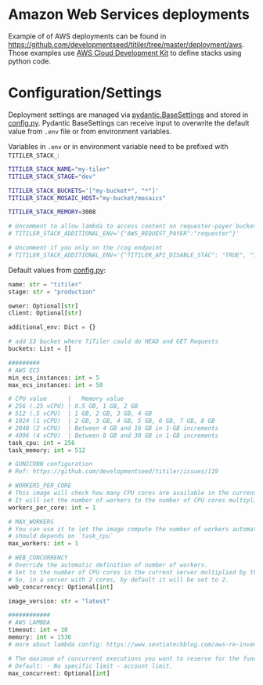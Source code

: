 # Amazon Web Services deployments

Example of of AWS deployments can be found in https://github.com/developmentseed/titiler/tree/master/deployment/aws. Those examples use [AWS Cloud Development Kit](https://aws.amazon.com/cdk/) to define stacks using python code.

# Configuration/Settings

Deployment settings are managed via [pydantic.BaseSettings](https://pydantic-docs.helpmanual.io/usage/settings/) and stored in [config.py](https://github.com/developmentseed/titiler/blob/master/stack/config.py). Pydantic BaseSettings can receive input to overwrite the default value from `.env` file or from environment variables.

Variables in `.env` or in environment variable need to be prefixed with `TITILER_STACK_`:


```bash
TITILER_STACK_NAME="my-tiler"
TITILER_STACK_STAGE="dev"

TITILER_STACK_BUCKETS='["my-bucket*", "*"]'
TITILER_STACK_MOSAIC_HOST="my-bucket/mosaics"

TITILER_STACK_MEMORY=3008

# Uncomment to allow lambda to access content on requester-payer buckets
# TITILER_STACK_ADDITIONAL_ENV='{"AWS_REQUEST_PAYER":"requester"}'

# Uncomment if you only on the /cog endpoint
# TITILER_STACK_ADDITIONAL_ENV='{"TITILER_API_DISABLE_STAC": "TRUE", "TITILER_API_DISABLE_MOSAIC": "TRUE"}'
```

Default values from [config.py](https://github.com/developmentseed/titiler/blob/master/deployment/aws/cdk/config.py):
```python
name: str = "titiler"
stage: str = "production"

owner: Optional[str]
client: Optional[str]

additional_env: Dict = {}

# add S3 bucket where TiTiler could do HEAD and GET Requests
buckets: List = []

#########
# AWS ECS
min_ecs_instances: int = 5
max_ecs_instances: int = 50

# CPU value      |   Memory value
# 256 (.25 vCPU) | 0.5 GB, 1 GB, 2 GB
# 512 (.5 vCPU)  | 1 GB, 2 GB, 3 GB, 4 GB
# 1024 (1 vCPU)  | 2 GB, 3 GB, 4 GB, 5 GB, 6 GB, 7 GB, 8 GB
# 2048 (2 vCPU)  | Between 4 GB and 16 GB in 1-GB increments
# 4096 (4 vCPU)  | Between 8 GB and 30 GB in 1-GB increments
task_cpu: int = 256
task_memory: int = 512

# GUNICORN configuration
# Ref: https://github.com/developmentseed/titiler/issues/119

# WORKERS_PER_CORE
# This image will check how many CPU cores are available in the current server running your container.
# It will set the number of workers to the number of CPU cores multiplied by this value.
workers_per_core: int = 1

# MAX_WORKERS
# You can use it to let the image compute the number of workers automatically but making sure it's limited to a maximum.
# should depends on `task_cpu`
max_workers: int = 1

# WEB_CONCURRENCY
# Override the automatic definition of number of workers.
# Set to the number of CPU cores in the current server multiplied by the environment variable WORKERS_PER_CORE.
# So, in a server with 2 cores, by default it will be set to 2.
web_concurrency: Optional[int]

image_version: str = "latest"

############
# AWS LAMBDA
timeout: int = 10
memory: int = 1536
# more about lambda config: https://www.sentiatechblog.com/aws-re-invent-2020-day-3-optimizing-lambda-cost-with-multi-threading

# The maximum of concurrent executions you want to reserve for the function.
# Default: - No specific limit - account limit.
max_concurrent: Optional[int]
```
